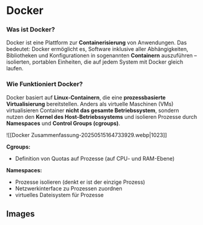 # Docker

### Was ist Docker?

Docker ist eine Plattform zur **Containerisierung** von Anwendungen. Das bedeutet: Docker ermöglicht es, Software inklusive aller Abhängigkeiten, Bibliotheken und Konfigurationen in sogenannten **Containern** auszuführen – isolierten, portablen Einheiten, die auf jedem System mit Docker gleich laufen.

### Wie Funktioniert Docker?

Docker basiert auf **Linux-Containern**, die eine **prozessbasierte Virtualisierung** bereitstellen. Anders als virtuelle Maschinen (VMs) virtualisieren Container **nicht das gesamte Betriebssystem**, sondern nutzen den **Kernel des Host-Betriebssystems** und isolieren Prozesse durch **Namespaces** und **Control Groups (cgroups)**.

![[Docker Zusammenfassung-20250515164733929.webp|1023]]

**Cgroups:**
- Definition von Quotas auf Prozesse (auf CPU- und RAM-Ebene)

**Namespaces:**
- Prozesse isolieren (denkt er ist der einzige Prozess)
- Netzwerkinterface zu Prozessen zuordnen
- virtuelles Dateisystem für Prozesse


## Images

